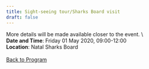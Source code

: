 ```yaml
---
title: Sight-seeing tour/Sharks Board visit
draft: false
---
```


More details will be made available closer to the event. \\
\
**Date and Time**: Friday 01 May 2020, 09:00-12:00 \
**Location**: Natal Sharks Board
\
\
[Back to Program](/program)
